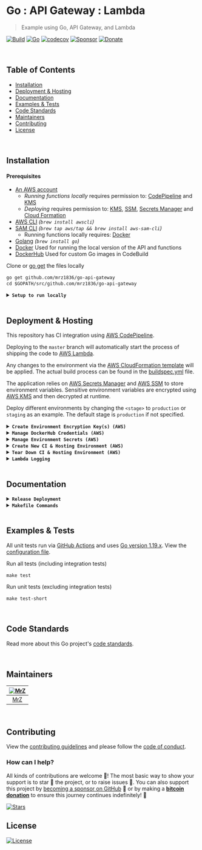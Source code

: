 # Go : API Gateway : Lambda
> Example using Go, API Gateway, and Lambda

[![Build](https://github.com/mrz1836/go-api-gateway/workflows/run-go-tests/badge.svg?branch=master&v=2)](https://github.com/mrz1836/go-api-gateway/actions/)
[![Go](https://img.shields.io/badge/Go-1.19.xx-blue.svg)](https://golang.org/)
[![codecov](https://codecov.io/gh/mrz1836/go-api-gateway/branch/master/graph/badge.svg?token=F4HbKzMbNa&v=2)](https://codecov.io/gh/mrz1836/go-api-gateway)
[![Sponsor](https://img.shields.io/badge/sponsor-mrz1836-181717.svg?logo=github&style=flat&v=2)](https://github.com/sponsors/mrz1836)
[![Donate](https://img.shields.io/badge/donate-bitcoin-ff9900.svg?logo=bitcoin&style=flat&v=2)](https://mrz1818.com/?tab=tips&utm_source=github&utm_medium=sponsor-link&utm_campaign=go-api-gateway&utm_term=go-api-gateway&utm_content=go-api-gateway)

<br/>

## Table of Contents
- [Installation](#installation)
- [Deployment & Hosting](#deployment--hosting)
- [Documentation](#documentation)
- [Examples & Tests](#examples--tests)
- [Code Standards](#code-standards)
- [Maintainers](#maintainers)
- [Contributing](#contributing)
- [License](#license)

<br/>

## Installation

#### Prerequisites
- [An AWS account](https://aws.amazon.com/) 
    - _Running functions locally_ requires permission to: [CodePipeline](https://aws.amazon.com/kms/) and [KMS](https://aws.amazon.com/kms/)
    - _Deploying_ requires permission to: [KMS](https://aws.amazon.com/kms/), [SSM](https://aws.amazon.com/systems-manager/features/), [Secrets Manager](https://aws.amazon.com/secrets-manager/) and [Cloud Formation](https://aws.amazon.com/cloudformation/)
- [AWS CLI](https://docs.aws.amazon.com/cli/latest/userguide/installing.html) _(`brew install awscli`)_
- [SAM CLI](https://docs.aws.amazon.com/serverless-application-model/latest/developerguide/serverless-sam-cli-install-mac.html) _(`brew tap aws/tap && brew install aws-sam-cli`)_
    - Running functions locally requires: [Docker](https://docs.docker.com/install)
- [Golang](https://golang.org/doc/install) _(`brew install go`)_
- [Docker](https://docker.com/) Used for running the local version of the API and functions
- [DockerHub](https://hub.docker.com/) Used for custom Go images in CodeBuild

Clone or [go get](https://golang.org/doc/articles/go_command.html) the files locally
```shell script
go get github.com/mrz1836/go-api-gateway
cd $GOPATH/src/github.com/mrz1836/go-api-gateway
```

<details>
<summary><strong><code>Setup to run locally</code></strong></summary>
<br/>

**2)** Build and run! (runs on 127.0.0.1:3000)
```shell script
make build;
make start;
``` 
</details>

<br/>

## Deployment & Hosting
This repository has CI integration using [AWS CodePipeline](https://aws.amazon.com/codepipeline/).

Deploying to the `master` branch will automatically start the process of shipping the code to [AWS Lambda](https://aws.amazon.com/lambda/).

Any changes to the environment via the [AWS CloudFormation template](application.yaml) will be applied.
The actual build process can be found in the [buildspec.yml](buildspec.yml) file.

The application relies on [AWS Secrets Manager](https://aws.amazon.com/secrets-manager/)
and [AWS SSM](https://aws.amazon.com/systems-manager/features/) to store environment variables.
Sensitive environment variables are encrypted using [AWS KMS](https://aws.amazon.com/kms/) and then decrypted at runtime.

Deploy different environments by changing the `<stage>` to `production` or `staging` as an example.
The default stage is `production` if not specified.

<details>
<summary><strong><code>Create Environment Encryption Key(s) (AWS)</code></strong></summary>
<br/>

Create a `KMS Key` per `<stage>` for your application(s) to encrypt environment variables
```shell script
make create-env-key stage="<stage>";
```

This will also store the `kms_key_id` in  [SSM](https://aws.amazon.com/systems-manager/features/) located at: `/<application>/<stage>/kms_key_id` 

</details>

<details>
<summary><strong><code>Manage DockerHub Credentials (AWS)</code></strong></summary>
<br/>

- `username` is your DockerHub username
- `password` is either your DockerHub password or auth_token (use auth_token if your account has 2FA)
- `kms_key_id` is from the previous step _(Create Environment Encryption Keys)_

Add or update your application DockerHub credentials
```shell script
make save-dockerhub-credentials \
      username="YOUR_DOCKERHUB_USERNAME" \
      password="YOUR_DOCKERHUB_PASSWORD" \
      kms_key_id="YOUR_KMS_KEY_ID" \
      stage="<stage>";
```

Next run:
```shell
make save-dockerhub-arn \
      arn="YOUR_SECRETS_ARN" \
      stage="<stage>";
```
</details>

<details>
<summary><strong><code>Manage Environment Secrets (AWS)</code></strong></summary>
<br/>

- `github_token` is a GitHub Personal Token for webhooks
- `kms_key_id` is from the previous step (Create Environment Encryption Keys)

Add or update your GitHub personal access token
```shell script
make save-secrets \
      github_token="YOUR_GITHUB_TOKEN" \
      example_secret="YOUR_EXAMPLE_SECRET_VALUE" \
      kms_key_id="YOUR_KMS_KEY_ID" \
      stage="<stage>";
```
</details>

<details>
<summary><strong><code>Create New CI & Hosting Environment (AWS)</code></strong></summary>
<br/>

<img src=".github/IMAGES/infrastructure-diagram.png" alt="infrastructure diagram" height="400" />

This will create a new [AWS CloudFormation](https://aws.amazon.com/cloudformation/) stack with:
- (1) [API Gateway](https://aws.amazon.com/api-gateway/) RESTful API interface
- (1) [Lambda](https://aws.amazon.com/lambda/) Function(s) (Golang Runtime)
- (1) [CloudWatch LogGroup](https://aws.amazon.com/cloudwatch/) for the Lambda function output
- (1) [CodePipeline](https://aws.amazon.com/codepipeline/) with multiple stages to deploy the application from GitHub
- (1) [CodePipeline Webhook](https://aws.amazon.com/codepipeline/) to receive GitHub notifications from a specific `branch:name`
- (1) [CodeBuild Project](https://docs.aws.amazon.com/codebuild/latest/userguide/create-project.html) to test, build and deploy the app
- (2) [Service Roles](https://docs.aws.amazon.com/IAM/latest/UserGuide/id_roles_create_for-service.html) for working with CodeBuild and CodePipeline

**NOTE:** Requires an existing S3 bucket for artifacts and sam-cli deployments (located in the [Makefile](Makefile))

One command will build, test, package and deploy the application to AWS using the default `production` stage and using default tags. 
After initial deployment, updating the function is as simple as committing to GitHub.
```shell script
make deploy;
```

_(Example)_ Customized deployment for another stage
```shell script
make deploy stage="development" branch="development";
``` 

_(Example)_ Customized deployment for a feature branch
```shell script
make deploy stage="development" branch="some-feature" feature="some-feature";
```

_(Example)_ Customized S3 bucket location
```shell script
make deploy bucket="some-S3-bucket-location";
```

_(Example)_ Customized tags for the deployment
```shell script
make deploy tags="MyTag=some-value AnotherTag=some-value";
```  
</details>

<details>
<summary><strong><code>Tear Down CI & Hosting Environment (AWS)</code></strong></summary>
<br/>

Remove the stack (using default stage: `production`)
```shell script
make teardown;
```   

_(Example)_ Teardown another stack via stage
```shell script
make teardown stage="development";
``` 

_(Example)_ Teardown a feature/branch stack
```shell script
make teardown stage="development" feature="some-feature";
``` 
</details>

<details>
<summary><strong><code>Lambda Logging</code></strong></summary>
<br/>

View all the logs in [AWS CloudWatch](https://console.aws.amazon.com/cloudwatch/home?region=us-east-1#logsV2:log-groups) via Log Groups
```text
/aws/lambda/<app_name>-<stage_name>
```
</details>

<br/>

## Documentation

<details>
<summary><strong><code>Release Deployment</code></strong></summary>
<br/>

[goreleaser](https://github.com/goreleaser/goreleaser) for easy binary or library deployment to GitHub and can be installed via: `brew install goreleaser`.

The [.goreleaser.yml](.goreleaser.yml) file is used to configure [goreleaser](https://github.com/goreleaser/goreleaser).

Use `make release-snap` to create a snapshot version of the release, and finally `make release` to ship to production.
</details>

<details>
<summary><strong><code>Makefile Commands</code></strong></summary>
<br/>

View all `makefile` commands
```shell script
make help
```

List of all current commands:
```text
aws-param-certificate           Returns the ssm location for the domain ssl certificate id
aws-param-dockerhub             Returns the ssm location for the DockerHub ARN
aws-param-zone                  Returns the ssm location for the host zone id
build                           Build the SAM application
clean                           Remove previous builds, test cache, and packaged releases
clean-mods                      Remove all the Go mod cache
coverage                        Shows the test coverage
create-env-key                  Creates a new key in KMS for a new stage
create-secret                   Creates an secret into AWS SecretsManager
decrypt                         Decrypts data using a KMY Key ID (awscli v2)
decrypt-deprecated              Decrypts data using a KMY Key ID (awscli v1)
deploy                          Build, prepare and deploy
diff                            Show the git diff
encrypt                         Encrypts data using a KMY Key ID (awscli v2)
env-key-location                Returns the environment encryption key location
generate                        Runs the go generate command in the base of the repo
godocs                          Sync the latest tag with GoDocs
help                            Show this help message
install                         Install the application
install-go                      Install the application (Using Native Go)
install-releaser                Install the GoReleaser application
invalidate-cache                Invalidates a cloudfront cache based on path
lint                            Run the golangci-lint application (install if not found)
package                         Process the CF template and prepare for deployment
release                         Full production release (creates release in Github)
release-snap                    Test the full release (build binaries)
release-test                    Full production test release (everything except deploy)
replace-version                 Replaces the version in HTML/JS (pre-deploy)
save-dockerhub-arn              Updates the ARN for the DockerHub secret
save-dockerhub-credentials      Helper for saving DockerHub credentials to Secrets Manager
save-domain-info                Saves the zone id and the ssl id for use by CloudFormation
save-param                      Saves a plain-text string parameter in SSM
save-param-encrypted            Saves an encrypted string value as a parameter in SSM
save-secrets                    Helper for saving application secrets to Secrets Manager (extendable for more secrets)
start                           Start the application
tag                             Generate a new tag and push (tag version=0.0.0)
tag-remove                      Remove a tag if found (tag-remove version=0.0.0)
tag-update                      Update an existing tag to current commit (tag-update version=0.0.0)
teardown                        Deletes the entire stack
test                            Runs lint and ALL tests
test-ci                         Runs all tests via CI (exports coverage)
test-ci-no-race                 Runs all tests via CI (no race) (exports coverage)
test-ci-short                   Runs unit tests via CI (exports coverage)
test-no-lint                    Runs just tests
test-short                      Runs vet, lint and tests (excludes integration tests)
test-unit                       Runs tests and outputs coverage
uninstall                       Uninstall the application (and remove files)
update-linter                   Update the golangci-lint package (macOS only)
update-secret                   Updates an existing secret in AWS SecretsManager
upload-files                    Upload/puts files into S3 bucket
vet                             Run the Go vet application
```
</details>

<br/>

## Examples & Tests
All unit tests run via [GitHub Actions](https://github.com/mrz1836/go-api-gateway/actions) and
uses [Go version 1.19.x](https://golang.org/doc/go1.16). View the [configuration file](.github/workflows/run-tests.yml).

Run all tests (including integration tests)
```shell script
make test
```

Run unit tests (excluding integration tests)
```shell script
make test-short
```

<br/>

## Code Standards
Read more about this Go project's [code standards](.github/CODE_STANDARDS.md).

<br/>

## Maintainers

| [<img src="https://github.com/mrz1836.png" height="50" alt="MrZ" />](https://github.com/mrz1836) |
|:------------------------------------------------------------------------------------------------:|
|                                [MrZ](https://github.com/mrz1836)                                 |

<br/>

## Contributing
View the [contributing guidelines](.github/CONTRIBUTING.md) and please follow the [code of conduct](.github/CODE_OF_CONDUCT.md).

### How can I help?
All kinds of contributions are welcome :raised_hands:!
The most basic way to show your support is to star :star2: the project, or to raise issues :speech_balloon:.
You can also support this project by [becoming a sponsor on GitHub](https://github.com/sponsors/mrz1836) :clap:
or by making a [**bitcoin donation**](https://mrz1818.com/?tab=tips&utm_source=github&utm_medium=sponsor-link&utm_campaign=go-api-gateway&utm_term=go-api-gateway&utm_content=go-api-gateway) to ensure this journey continues indefinitely! :rocket:

[![Stars](https://img.shields.io/github/stars/mrz1836/go-api-gateway?label=Please%20like%20us&style=social&v=2)](https://github.com/mrz1836/go-api-gateway/stargazers)

## License

[![License](https://img.shields.io/github/license/mrz1836/go-api-gateway.svg?style=flat&v=4)](LICENSE)

